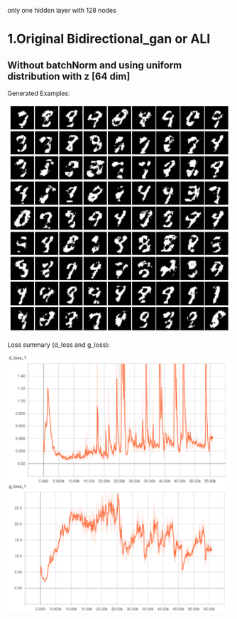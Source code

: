 only one hidden layer with 128 nodes

# 1.Original Bidirectional_gan or ALI

## Without batchNorm and using uniform distribution with z [64 dim]

Generated Examples:

![without_batchnorm_uniformz64](images/without_batchnorm_uniformz64.png)

Loss summary (d_loss and g_loss):

![without_batchnorm_uniformz64_loss](images/without_batchnorm_uniformz64_loss.png)
